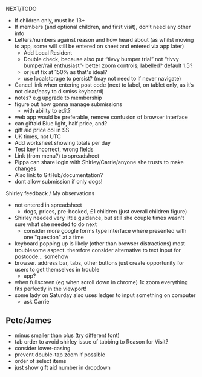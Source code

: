 NEXT/TODO
- If children only, must be 13+
- If members (and optional children, and first visit), don’t need any other info
- Letters/numbers against reason and how heard about (as whilst moving to app, some will still be entered on sheet and entered via app later)
  - Add Local Resident
  - Double check, because also put “tivvy bumper trial” not “tivvy bumper/rail enthusiast”- better zoom controls; labelled? default 1.5?
  - or just fix at 150% as that's ideal?
  - use localstorage to persist? (may not need to if never navigate)
- Cancel link when entering post code (next to label, on tablet only, as it’s not clear/easy to dismiss keyboard)
- notes? e.g upgrade to membership
- figure out how gonna manage submissions
  - with ability to edit?
- web app would be preferable, remove confusion of browser interface
- can giftaid Blue light, half price, and?
- gift aid price col in SS
- UK times, not UTC
- Add worksheet showing totals per day
- Test key incorrect, wrong fields
- Link (from menu?) to spreadsheet
- Pippa can share login with Shirley/Carrie/anyone she trusts to make changes
- Also link to GitHub/documentation?
- dont allow submission if only dogs!


Shirley feedback / My observations
- not entered in spreadsheet
  - dogs, prices, pre-booked, £1 children (just overall children figure)
- Shirley needed very little guidance, but still she couple times wasn't sure what she needed to do next
  - consider more google forms type interface where presented with one "question" at a time
- keyboard popping up is likely (other than browser distractions) most troublesome aspect. therefore consider alternative to text input for postcode... somehow
- browser. address bar, tabs, other buttons just create opportunity for users to get themselves in trouble
  - app?
- when fullscreen (eg when scroll down in chrome) 1x zoom everything fits perfectly in the viewport!
- some lady on Saturday also uses ledger to input something on computer
  - ask Carrie
  
Pete/James
- 
- minus smaller than plus (try different font)
- tab order to avoid shirley issue of tabbing to Reason for Visit?
- consider lower-casing
- prevent double-tap zoom if possible
- order of select items
- just show gift aid number in dropdown
